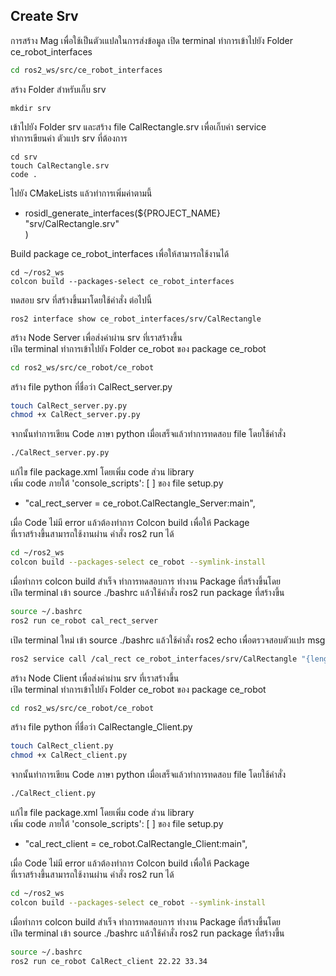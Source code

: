 
## Create Srv
การสร้าง Mag เพื่อใช้เป็นตัวเแปลในการส่งข้อมูล
เปิด terminal ทำการเข้าไปยัง Folder ce_robot_interfaces
```bash
cd ros2_ws/src/ce_robot_interfaces
```

สร้าง Folder สำหรับเก็บ srv
```base
mkdir srv
```

เข้าไปยัง Folder srv และสร้าง file CalRectangle.srv เพื่อเก็บค่า service\
ทำการเขียนค่า ตัวแปร srv ที่ต้องการ
```base
cd srv
touch CalRectangle.srv
code .
```

ไปยัง CMakeLists แล้วทำการเพิ่มค่าตามนี้
- rosidl_generate_interfaces(${PROJECT_NAME}\
    "srv/CalRectangle.srv"\
  )

Build package ce_robot_interfaces เพื่อให้สามารถใช้งานได้
```base
cd ~/ros2_ws
colcon build --packages-select ce_robot_interfaces
```

ทดสอบ srv ที่สร้างขึ้นมาโดยใช้คำสั่ง ต่อไปนี้
```base
ros2 interface show ce_robot_interfaces/srv/CalRectangle 
```

สร้าง Node Server เพื่อส่งค่าผ่าน srv ที่เราสร้างขึ้น\
เปิด terminal ทำการเข้าไปยัง Folder ce_robot ของ package ce_robot  

```bash
cd ros2_ws/src/ce_robot/ce_robot
```

สร้าง file python ที่ชื่อว่า CalRect_server.py
```bash
touch CalRect_server.py.py
chmod +x CalRect_server.py.py
```

จากนั้นทำการเขียน Code ภาษา python เมื่อเสร็จแล้วทำการทดสอบ file โดยใช้คำสั่ง 
```bash
./CalRect_server.py.py
```

แก้ไข file package.xml โดยเพิ่ม code ส่วน library\
เพิ่ม code ภายใต้ 'console_scripts': [ ] ของ file setup.py
- "cal_rect_server = ce_robot.CalRectangle_Server:main",

เมื่อ Code ไม่มี error แล้วต้องทำการ Colcon build เพื่อให้ Package \
ที่เราสร้างขึ้นสามารถใช้งานผ่าน คำสั่ง ros2 run ได้
```bash
cd ~/ros2_ws
colcon build --packages-select ce_robot --symlink-install
```

เมื่อทำการ colcon build สำเร็จ ทำการทดสอบการ ทำงาน Package ที่สร้างขึ้นโดย \
เปิด terminal เข้า source ./bashrc แล้วใช้คำสั่ง ros2 run package ที่สร้างขึ้น
```bash
source ~/.bashrc
ros2 run ce_robot cal_rect_server
```

เปิด terminal ใหม่ เข้า source ./bashrc แล้วใช้คำสั่ง ros2 echo เพื่อตรวจสอบตัวแปร msg
```bash
ros2 service call /cal_rect ce_robot_interfaces/srv/CalRectangle "{length: 55.20, width: 33.12}
```

สร้าง Node Client เพื่อส่งค่าผ่าน srv ที่เราสร้างขึ้น\
เปิด terminal ทำการเข้าไปยัง Folder ce_robot ของ package ce_robot  

```bash
cd ros2_ws/src/ce_robot/ce_robot
```

สร้าง file python ที่ชื่อว่า CalRectangle_Client.py
```bash
touch CalRect_client.py
chmod +x CalRect_client.py
```

จากนั้นทำการเขียน Code ภาษา python เมื่อเสร็จแล้วทำการทดสอบ file โดยใช้คำสั่ง 
```bash
./CalRect_client.py
```

แก้ไข file package.xml โดยเพิ่ม code ส่วน library\
เพิ่ม code ภายใต้ 'console_scripts': [ ] ของ file setup.py
- "cal_rect_client = ce_robot.CalRectangle_Client:main",

เมื่อ Code ไม่มี error แล้วต้องทำการ Colcon build เพื่อให้ Package \
ที่เราสร้างขึ้นสามารถใช้งานผ่าน คำสั่ง ros2 run ได้
```bash
cd ~/ros2_ws
colcon build --packages-select ce_robot --symlink-install
```

เมื่อทำการ colcon build สำเร็จ ทำการทดสอบการ ทำงาน Package ที่สร้างขึ้นโดย \
เปิด terminal เข้า source ./bashrc แล้วใช้คำสั่ง ros2 run package ที่สร้างขึ้น
```bash
source ~/.bashrc
ros2 run ce_robot CalRect_client 22.22 33.34
```
